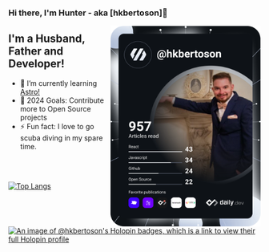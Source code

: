 ### Hi there, I'm Hunter - aka [hkbertoson]👋
<a href="https://app.daily.dev/hkbertoson"><img src="https://github.com/hkbertoson/hkbertoson/blob/main/devcard.svg" width="300" height = "400" align = "right" alt="Hunter Bertoson's Dev Card"/></a>
## I'm a Husband, Father and Developer!
- 🌱 I’m currently learning [Astro!](https://github.com/withastro]) 
- 🥅 2024 Goals: Contribute more to Open Source projects
- ⚡ Fun fact: I love to go scuba diving in my spare time. 
<br>
<br>





[![Top Langs](https://github-readme-stats.vercel.app/api/top-langs/?username=hkbertoson&layout=compact&theme=radical)](https://github.com/anuraghazra/github-readme-stats)
<br>
[![An image of @hkbertoson's Holopin badges, which is a link to view their full Holopin profile](https://holopin.me/hkbertoson)](https://holopin.io/@hkbertoson)
